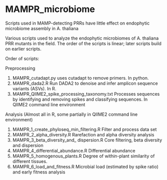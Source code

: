 # MAMPR_microbiome
Scripts used in MAMP-detecting PRRs have little effect on endophytic microbiome assembly in A. thaliana

Various scripts used to analyze the endophytic microbiomes of A. thaliana PRR mutants in the field. The order of the scripts is linear; later scripts build on earlier scripts.

Order of scripts:

Preprocessing
1) MAMPR_cutadapt.py
   uses cutadapt to remove primers. In python.
2) MAMPR_dada2.R
   Run DADA2 to denoise and infer amplicon sequence variants (ASVs). In R.
3) MAMPR_QIIME2_spike_processing_taxonomy.txt
 Processes sequences by identifying and removing spikes and classifying sequences. In QIIME2 command line environment

Analysis (Almost all in R, some partially in QIIME2 command line environment)
1) MAMPR_1_create_phyloseq_min_filtering.R
   Filter and process data set
2) MAMPR_2_alpha_diversity.R
   Rarefaction and alpha diversity analysis
3) MAMPR_3_beta_diversity_and_ dispersion.R
  Core filtering, beta diversity and dispersion
4) MAMPR_4_differential_abundance.R
   Differential abundance
5) MAMPR_5_homogenous_plants.R
   Degree of within-plant similarity of different tissues.
6) MAMPR_6_load_and_fitness.R
    Microbial load (estimated by spike ratio) and early fitness analysis




